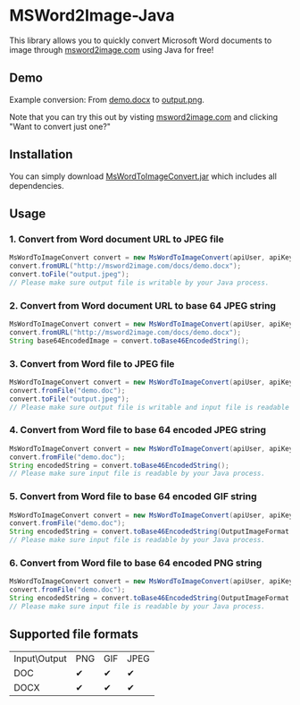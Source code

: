 # MSWord2Image-Java

This library allows you to quickly convert Microsoft Word documents to image through [msword2image.com](http://msword2image.com) using Java for free!

## Demo

Example conversion: From [demo.docx](http://msword2image.com/docs/demo.docx) to [output.png](http://msword2image.com/docs/demoOutput.png). 

Note that you can try this out by visting [msword2image.com](http://msword2image.com) and clicking "Want to convert just one?"

## Installation

You can simply download [MsWordToImageConvert.jar](https://github.com/msword2image/msword2image-java/raw/master/pack/MsWordToImageConvert.jar) which includes all dependencies.

## Usage

### 1. Convert from Word document URL to JPEG file

```java
MsWordToImageConvert convert = new MsWordToImageConvert(apiUser, apiKey);
convert.fromURL("http://msword2image.com/docs/demo.docx");
convert.toFile("output.jpeg");
// Please make sure output file is writable by your Java process.
```

### 2. Convert from Word document URL to base 64 JPEG string

```java
MsWordToImageConvert convert = new MsWordToImageConvert(apiUser, apiKey);
convert.fromURL("http://msword2image.com/docs/demo.docx");
String base64EncodedImage = convert.toBase46EncodedString();
```

### 3. Convert from Word file to JPEG file

```java
MsWordToImageConvert convert = new MsWordToImageConvert(apiUser, apiKey);
convert.fromFile("demo.doc");
convert.toFile("output.jpeg");
// Please make sure output file is writable and input file is readable by your Java process.
```

### 4. Convert from Word file to base 64 encoded JPEG string

```java
MsWordToImageConvert convert = new MsWordToImageConvert(apiUser, apiKey);
convert.fromFile("demo.doc");
String encodedString = convert.toBase46EncodedString();
// Please make sure input file is readable by your Java process.
```
### 5. Convert from Word file to base 64 encoded GIF string

```java
MsWordToImageConvert convert = new MsWordToImageConvert(apiUser, apiKey);
convert.fromFile("demo.doc");
String encodedString = convert.toBase46EncodedString(OutputImageFormat.GIF);
// Please make sure input file is readable by your Java process.
```

### 6. Convert from Word file to base 64 encoded PNG string

```java
MsWordToImageConvert convert = new MsWordToImageConvert(apiUser, apiKey);
convert.fromFile("demo.doc");
String encodedString = convert.toBase46EncodedString(OutputImageFormat.PNG);
// Please make sure input file is readable by your Java process.
```

## Supported file formats

<table>
  <tbody>
    <tr>
      <td>Input\Output</td>
      <td>PNG</td>
      <td>GIF</td>
      <td>JPEG</td>
    </tr>
    <tr>
      <td>DOC</td>
      <td>✔</td>
      <td>✔</td>
      <td>✔</td>
    </tr>
    <tr>
      <td>DOCX</td>
      <td>✔</td>
      <td>✔</td>
      <td>✔</td>
    </tr>
  </tbody>
</table>
